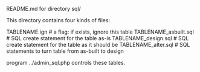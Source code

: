 README.md for directory sql/

This directory contains four kinds of files:

TABLENAME.ign		# a flag: if exists, ignore this table
TABLENAME_asbuilt.sql	# SQL create statement for the table as-is
TABLENAME_design.sql	# SQL create statement for the table as it should be
TABLENAME_alter.sql	# SQL statements to turn table from as-built to design

program ../admin_sql.php controls these tables.
